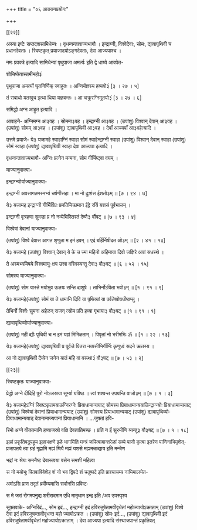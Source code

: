 +++
title = "०६ आग्रयणप्रयोगः"

+++

[[२२]]

अस्या इष्टेः सप्तदशसामिधेन्यः ।  वृधन्वन्तावाज्यभागौ ।  इन्द्राग्नी, विश्वेदेवाः, सोमः, द्यावापृथिवी च प्रधानदेवताः ।  स्विष्टकृत् प्रयाजादयोऽङ्गदेवताः, देवा आज्यपाश्च । 

नमः प्रवक्त्रे इत्यादि सामिधेन्यां पृथुपाजा अमर्त्यः इति द्वे धाय्ये आवपेत-

शोचिष्केशस्तमीमहो३ं

पृथुपाजा अमर्त्यो घृतनिर्णिक् स्वाहुतः ।  अग्निर्यज्ञस्य हव्यवो३ं [३ । २७ । ५]

तं सबाधो यतस्रुच इत्था धिया यज्ञवन्तः ।  आ चक्रुरग्निमूतयो३ं [३ । २७ । ६]

समिद्धो अग्न आहुत इत्यादि । 

आवाहने- अग्निमग्न आ३वह ।  सोममा३वह ।  इन्द्राग्नी आ३वह ।  (उपांशु) विश्वान् देवान् आ३वह ।  (उपांशु) सोमम् आ३वह ।  (उपांशु) द्यावापृथिवी आ३वह ।  देवाँ आज्यपाँ आ३वहेत्यादि । 

उत्तमे प्रयाजे- ये३ यजामहे स्वाहाग्निं स्वाहा सोमं स्वाहेन्द्राग्नी स्वाहा (उपांशु) विश्वान् देवान् स्वाहा (उपांशु) सोमं स्वाहा (उपांशु) द्यावापृथिवी स्वाहा देवा आज्यपा इत्यादि । 

वृधन्वन्तावाज्यभागौ- अग्निः प्रत्नेन मन्मना, सोम गीर्भिष्ट्वा वयम् । 

याज्यानुवाक्या-

इन्द्राग्न्योर्याज्यानुवाक्या-

इन्द्राग्नी अवसागतमस्मभ्यं चर्षणीसहा ।  मा नो दुःशंस ईशतो३म् ॥  [७ । ९४ । ७]

ये३ यजामह इन्द्राग्नी गीर्भिर्विप्रः प्रमतिमिच्छमान ईट्टे रयिं यशसं पूर्वभाजम् । 

इन्द्राग्नी वृत्रहणा सुवज्रा प्र नो नव्येभिस्तिरतं देष्णै३ र्वौषट् ॥  [७ । ९३ । ४]

विश्वेषां देवानां याज्यानुवाक्या-

(उपांशु) विश्वे देवास आगत शृणुता म इमं हवम् ।  एदं बर्हिर्निषीदत ओ३म् ॥  [२ । ४१ । १३]

ये३ यजामहे (उपांशु) विश्वान् देवान् ये के च ज्मा महिनो अहिमाया दिवो जज्ञिरे अपां सधस्थे । 

ते अस्मभ्यमिषये विश्वमायुः क्षप उस्रा वरिवस्यन्तु देवा३ वौ३षट् ॥  [६ । ५२ । १५]

सोमस्य याज्यानुवाक्या-

(उपांशु) सोम यास्ते मयोभुव ऊतयः सन्ति दाशुषे ।  ताभिर्नोऽविता भवो३म् ॥  [१ । ९१ । ९]

ये३ यजामहे(उपांशु) सोमं या ते धामानि दिवि या पृथिव्यां या पर्वतेष्वोषधीष्वप्सु । 

तेभिर्नो विश्वैः सुमना अहेळन् राजन् त्सोम प्रति हव्या गृभाया३ वौ३षट् ॥  [१ । ९१ । १]

द्यावापृथिव्योर्याज्यानुवाक्या-

(उपांशु) मही द्यौः पृथिवी च न इमं यज्ञं मिमिक्षताम् ।  पिपृतां नो भरीमभिः ॐ ॥ [१ । २२ । १३]

ये३ यजामहे(उपांशु) द्यावापृथिवी प्र पूर्वजे पितरा नव्यसीभिर्गीर्भिः कृणुध्वं सदने ऋतस्य । 

आ नो द्यावापृथिवी दैव्येन जनेन यातं महि वां वरूथा३ं वौ३षट् ॥  [७ । ५३ । २]

[[२३]]

स्विष्टकृतः याज्यानुवाक्या-

प्रेद्धो अग्ने दीदिहि पुरो नोऽजस्रया सूर्म्या यविष्ठ ।  त्वां शश्वन्त उपयन्ति वाजो३म् ॥ [७ । १ । ३]

ये३ यजामहेऽग्निं स्विष्टकृतमयाळग्निरग्नेः प्रियाधामान्ययाट् सोमस्य प्रियाधामान्ययाळिन्द्राग्न्योः प्रियाधामान्ययाट् (उपांशु) विश्वेषां देवानां प्रियाधामान्ययाट् (उपांशु) सोमस्य प्रियाधामान्ययाट् (उपांशु) द्यावापृथिव्योः प्रियाधामान्ययाड् देवानामाज्यपानां प्रियाधामानि । ...जुषतां हवि-

रिमो अग्ने वीततमानि हव्याजस्रो वक्षि देवतातिमच्छ ।  प्रति न ईं सुरभीणि व्यन्तू३ वौ३षट् ॥  [७ । १ । १८]

इळां प्रकृतिवदुपहूय इळाभक्षणे इळे भागमिति मन्त्रं जपित्वावान्तरेळां सव्ये पाणौ कृत्वा इतरेण पाणिनाभिमृशेत्- प्रजापतये त्वा ग्रहं गृह्णामि मह्यं श्रियै मह्यं यशसे मह्यमन्नाद्याय इति मन्त्रेण

भद्रां नः श्रेयः समनैष्ट देवास्त्वया वसेन समशी महित्वा

स नो मयोभूः पितवाविवेशेह शं नो भव द्विपदे शं चतुष्पदे इति प्राश्याचम्य नाभिमालभेत-

अमोऽसि प्राण तदृतं ब्रवीम्यमासि सर्वानसि प्रविष्टः

स मे जरां रोगमपनुद्य शरीरादमाम एधि मामृथाम इन्द्र इति /अप उपस्पृश्य

सूक्तवाके- अग्निरिदं..., सोम इदं..., इन्द्राग्नी इदं हविरजुषेतामवीवृधेतां महोज्यायोऽक्राताम् (उपांशु) विश्वे देवा इदं हविरजुषन्तावीवृधन्त महो ज्यायोऽक्रत ।  (उपांशु) सोमः इदं..., (उपांशु) द्यावापृथिवी इदं हविरजुषेतामवीवृधेतां महोज्यायोऽक्राताम् ।  देवा आज्यपा इत्यादि संस्थाजपान्तं प्रकृतिवत्

